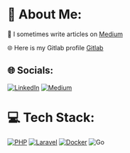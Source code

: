 # 💫 About Me:
📝  I sometimes write articles on [Medium](https://medium.com/@rezakhademi)

🌐  Here is my Gitlab profile [Gitlab](https://gitlab.com/rezakhademi)






## 🌐 Socials:
[![LinkedIn](https://img.shields.io/badge/LinkedIn-%230077B5.svg?logo=linkedin&logoColor=white)](https://linkedin.com/in/rezakhademix) [![Medium](https://img.shields.io/badge/Medium-12100E?logo=medium&logoColor=white)](https://rezakhademi.medium.com/)
<br>

# 💻 Tech Stack:
[![PHP](https://img.shields.io/badge/php-%23777BB4.svg?style=for-the-badge&logo=php&logoColor=white)](https://www.php.net) [![Laravel](https://img.shields.io/badge/laravel-%23FF2D20.svg?style=for-the-badge&logo=laravel&logoColor=white)](https://www.laravel.com) [![Docker](https://img.shields.io/badge/docker-%230db7ed.svg?style=for-the-badge&logo=docker&logoColor=white)](https://www.docker.com) ![Go](https://img.shields.io/badge/go-%2300ADD8.svg?style=for-the-badge&logo=go&logoColor=white)
<br>

<!--- 
# 📊 GitHub Stats:
![](https://github-readme-stats.vercel.app/api?username=rezakhademi&theme=dark&hide_border=true&include_all_commits=true&count_private=true)<br/>
-->
